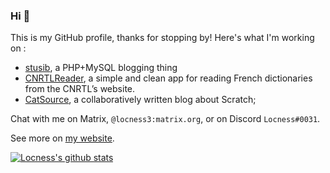 ### Hi 👋

<!--
**locness3/locness3** is a ✨ _special_ ✨ repository because its `README.md` (this file) appears on your GitHub profile.

Here are some ideas to get you started:

- 🔭 I’m currently working on ...
- 🌱 I’m currently learning ...
- 👯 I’m looking to collaborate on ...
- 🤔 I’m looking for help with ...
- 💬 Ask me about ...
- 📫 How to reach me: ...
- 😄 Pronouns: ...
- ⚡ Fun fact: ...
-->

This is my GitHub profile, thanks for stopping by! Here's what I'm working on :

- [stusib](https://codeberg.org/stusib), a PHP+MySQL blogging thing
- [CNRTLReader](https://github.com/locness3/cnrtl-reader), a simple and clean app for reading French dictionaries from the CNRTL’s website.
- [CatSource](https://github.com/csourcesc), a collaboratively written blog about Scratch;

Chat with me on Matrix, `@locness3:matrix.org`, or on Discord `Locness#0031`.

See more on [my website](https://locness.duckdns.org).

[![Locness's github stats](https://github-readme-stats.vercel.app/api?username=locness3)](https://github.com/anuraghazra/github-readme-stats)
